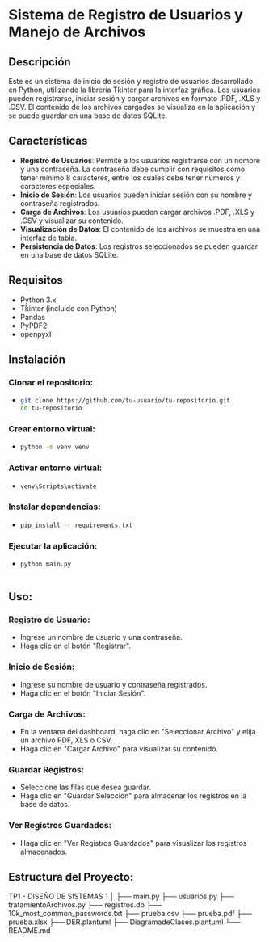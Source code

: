 # Sistema de Registro de Usuarios y Manejo de Archivos

## Descripción

Este es un sistema de inicio de sesión y registro de usuarios desarrollado en Python, utilizando la librería Tkinter para la interfaz gráfica. Los usuarios pueden registrarse, iniciar sesión y cargar archivos en formato .PDF, .XLS y .CSV. El contenido de los archivos cargados se visualiza en la aplicación y se puede guardar en una base de datos SQLite.

## Características

- **Registro de Usuarios**: Permite a los usuarios registrarse con un nombre y una contraseña. La contraseña debe cumplir con requisitos como tener mínimo 8 caracteres, entre los cuales debe tener números y caracteres especiales.
- **Inicio de Sesión**: Los usuarios pueden iniciar sesión con su nombre y contraseña registrados.
- **Carga de Archivos**: Los usuarios pueden cargar archivos .PDF, .XLS y .CSV y visualizar su contenido.
- **Visualización de Datos**: El contenido de los archivos se muestra en una interfaz de tabla.
- **Persistencia de Datos**: Los registros seleccionados se pueden guardar en una base de datos SQLite.

## Requisitos

- Python 3.x
- Tkinter (incluido con Python)
- Pandas
- PyPDF2
- openpyxl

## Instalación

### Clonar el repositorio:

-  ```bash
   git clone https://github.com/tu-usuario/tu-repositorio.git
   cd tu-repositorio

### **Crear entorno virtual:**
-  ```bash
   python -m venv venv

### Activar entorno virtual:
-  ```bash
   venv\Scripts\activate

### Instalar dependencias:
-  ```bash
   pip install -r requirements.txt

### Ejecutar la aplicación:
-  ```bash
   python main.py
 
## Uso:

### Registro de Usuario:
- Ingrese un nombre de usuario y una contraseña.
- Haga clic en el botón "Registrar".

### Inicio de Sesión:
- Ingrese su nombre de usuario y contraseña registrados.
- Haga clic en el botón "Iniciar Sesión".

### Carga de Archivos:
- En la ventana del dashboard, haga clic en "Seleccionar Archivo" y elija un archivo PDF, XLS o CSV.
- Haga clic en "Cargar Archivo" para visualizar su contenido.

### Guardar Registros:
- Seleccione las filas que desea guardar.
- Haga clic en "Guardar Selección" para almacenar los registros en la base de datos.

### Ver Registros Guardados:
- Haga clic en "Ver Registros Guardados" para visualizar los registros almacenados.

## Estructura del Proyecto:

TP1 - DISEÑO DE SISTEMAS 1
│
├── main.py
├── usuarios.py
├── tratamientoArchivos.py
├── registros.db
├── 10k_most_common_passwords.txt
├── prueba.csv
├── prueba.pdf
├── prueba.xlsx
├── DER.plantuml
├── DiagramadeClases.plantuml
└── README.md


